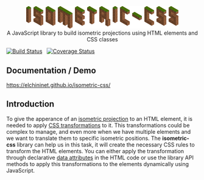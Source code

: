 <p align="center">
    <a href="https://github.com/elchininet/isometric-css">
        <img src="./docs-src/src/images/isometric-css.png?raw=true" width="400" title="isometric" />
    </a>
    <br>
    A JavaScript library to build isometric projections using HTML elements and CSS classes
</p>

[![Build Status](https://travis-ci.com/elchininet/isometric-css.svg?branch=master)](https://travis-ci.com/elchininet/isometric-css) &nbsp; [![Coverage Status](https://coveralls.io/repos/github/elchininet/isometric-css/badge.svg?branch=master)](https://coveralls.io/github/elchininet/isometric-css?branch=master)

## Documentation / Demo

https://elchininet.github.io/isometric-css/

## Introduction

To give the apperance of an <a href="https://en.wikipedia.org/wiki/Isometric_projection" target="_blank" rel="noreferrer noopener">isometric projection</a> to an HTML element, it is needed to apply <a href="https://developer.mozilla.org/en-US/docs/Web/CSS/transform" target="_blank" rel="noreferrer noopener">CSS transformations</a> to it. This transformations could be complex to manage, and even more when we have multiple elements and we want to translate them to specific isometric positions. The **isometric-css** library can help us in this task, it will create the necessary CSS rules to transform the HTML elements. You can either apply the transformation through declarative <a href="https://developer.mozilla.org/en-US/docs/Web/HTML/Global_attributes/data-*" target="_blank" rel="noreferrer noopener">data attributes</a> in the HTML code or use the library API methods to apply this transformations to the elements dynamically using JavaScript.